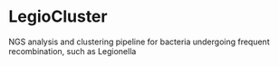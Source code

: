 # LegioCluster
NGS analysis and clustering pipeline for bacteria undergoing frequent recombination, such as Legionella
